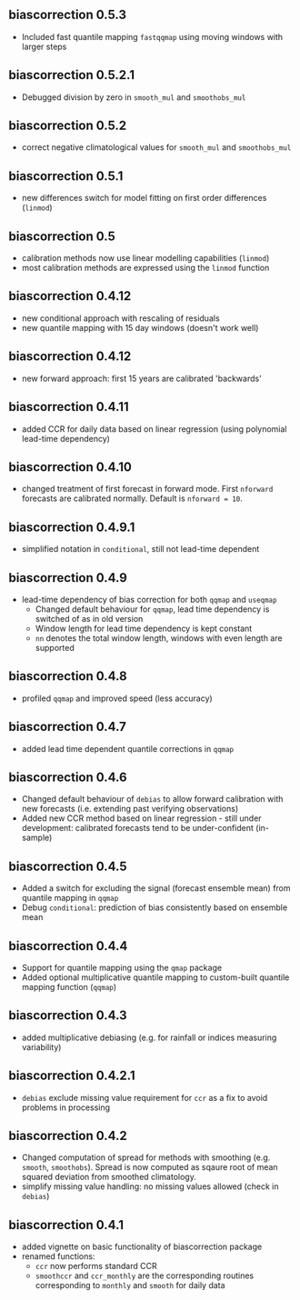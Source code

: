 ## biascorrection 0.5.3

* Included fast quantile mapping `fastqqmap` using moving windows with larger steps

## biascorrection 0.5.2.1

* Debugged division by zero in `smooth_mul` and `smoothobs_mul`

## biascorrection 0.5.2

* correct negative climatological values for `smooth_mul` and `smoothobs_mul`

## biascorrection 0.5.1

* new differences switch for model fitting on first order differences (`linmod`)

## biascorrection 0.5

* calibration methods now use linear modelling capabilities (`linmod`)
* most calibration methods are expressed using the `linmod` function

## biascorrection 0.4.12

* new conditional approach with rescaling of residuals
* new quantile mapping with 15 day windows (doesn't work well)

## biascorrection 0.4.12

* new forward approach: first 15 years are calibrated 'backwards'

## biascorrection 0.4.11

* added CCR for daily data based on linear regression (using polynomial lead-time dependency)

## biascorrection 0.4.10

* changed treatment of first forecast in forward mode. First `nforward` forecasts are calibrated normally. Default is `nforward = 10`.

## biascorrection 0.4.9.1

* simplified notation in `conditional`, still not lead-time dependent

## biascorrection 0.4.9

* lead-time dependency of bias correction for both `qqmap` and `useqmap`
    - Changed default behaviour for `qqmap`, lead time dependency is switched of as in old version
    - Window length for lead time dependency is kept constant
    - `nn` denotes the total window length, windows with even length are supported

## biascorrection 0.4.8

* profiled `qqmap` and improved speed (less accuracy)

## biascorrection 0.4.7

* added lead time dependent quantile corrections in `qqmap`

## biascorrection 0.4.6

* Changed default behaviour of `debias` to allow forward calibration with new forecasts (i.e. extending past verifying observations)
* Added new CCR method based on linear regression - still under development: calibrated forecasts tend to be under-confident (in-sample)

## biascorrection 0.4.5

* Added a switch for excluding the signal (forecast ensemble mean) from quantile mapping in `qqmap`
* Debug `conditional`: prediction of bias consistently based on ensemble mean

## biascorrection 0.4.4

* Support for quantile mapping using the `qmap` package
* Added optional multiplicative quantile mapping to custom-built quantile mapping function (`qqmap`)

## biascorrection 0.4.3

* added multiplicative debiasing (e.g. for rainfall or indices measuring variability)

## biascorrection 0.4.2.1

* `debias` exclude missing value requirement for `ccr` as a fix to avoid problems in processing

## biascorrection 0.4.2

* Changed computation of spread for methods with smoothing (e.g. `smooth`, `smoothobs`). Spread is now computed as sqaure root of mean squared deviation from smoothed climatology.
* simplify missing value handling: no missing values allowed (check in `debias`)

## biascorrection 0.4.1

* added vignette on basic functionality of biascorrection package
* renamed functions: 
    * `ccr` now performs standard CCR
    * `smoothccr` and `ccr_monthly` are the corresponding routines corresponding to `monthly` and `smooth` for daily data